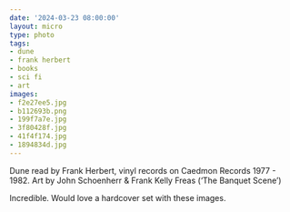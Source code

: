 ```yaml
---
date: '2024-03-23 08:00:00'
layout: micro
type: photo
tags:
- dune
- frank herbert
- books
- sci fi
- art
images:
- f2e27ee5.jpg
- b112693b.png
- 199f7a7e.jpg
- 3f80428f.jpg
- 41f4f174.jpg
- 1894834d.jpg
---
```


Dune read by Frank Herbert, vinyl records on Caedmon Records 1977 - 1982. Art by John Schoenherr & Frank Kelly Freas (‘The Banquet Scene’) 

Incredible. Would love a hardcover set with these images.

